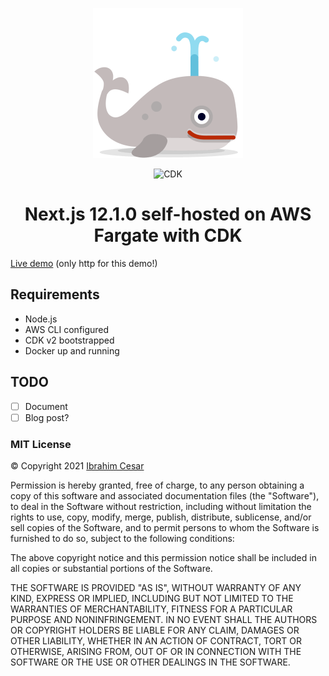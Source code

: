 <div align="center">

![Docker](./_spouting-whale.png)

<img src="https://d2908q01vomqb2.cloudfront.net/7719a1c782a1ba91c031a682a0a2f8658209adbf/2021/01/15/cdk-logo6-1260x476.png" alt="CDK" width="620" />

# Next.js 12.1.0 self-hosted on AWS Fargate with CDK

</div>

[Live demo](http://PokeS-PokeF-1BGG9O8RC1M0S-1548892222.us-east-2.elb.amazonaws.com)
(only http for this demo!)

## Requirements

- Node.js
- AWS CLI configured
- CDK v2 bootstrapped
- Docker up and running

## TODO

- [ ] Document
- [ ] Blog post?

### MIT License

© Copyright 2021 [Ibrahim Cesar](https://ibrahimcesar.cloud)

Permission is hereby granted, free of charge, to any person obtaining a copy of
this software and associated documentation files (the "Software"), to deal in
the Software without restriction, including without limitation the rights to
use, copy, modify, merge, publish, distribute, sublicense, and/or sell copies of
the Software, and to permit persons to whom the Software is furnished to do so,
subject to the following conditions:

The above copyright notice and this permission notice shall be included in all
copies or substantial portions of the Software.

THE SOFTWARE IS PROVIDED "AS IS", WITHOUT WARRANTY OF ANY KIND, EXPRESS OR
IMPLIED, INCLUDING BUT NOT LIMITED TO THE WARRANTIES OF MERCHANTABILITY, FITNESS
FOR A PARTICULAR PURPOSE AND NONINFRINGEMENT. IN NO EVENT SHALL THE AUTHORS OR
COPYRIGHT HOLDERS BE LIABLE FOR ANY CLAIM, DAMAGES OR OTHER LIABILITY, WHETHER
IN AN ACTION OF CONTRACT, TORT OR OTHERWISE, ARISING FROM, OUT OF OR IN
CONNECTION WITH THE SOFTWARE OR THE USE OR OTHER DEALINGS IN THE SOFTWARE.
